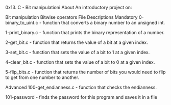 0x13. C - Bit manipulationi
About
An introductory project on:

Bit manipulation
Bitwise operators
File Descriptions
Mandatory
0-binary_to_uint.c - function that converts a binary number to an unsigned int.

1-print_binary.c - function that prints the binary representation of a number.

2-get_bit.c - function that returns the value of a bit at a given index.

3-set_bit.c - function that sets the value of a bit to 1 at a given index.

4-clear_bit.c - function that sets the value of a bit to 0 at a given index.

5-flip_bits.c - function that returns the number of bits you would need to flip to get from one number to another.

Advanced
100-get_endianness.c - function that checks the endianness.

101-password - finds the password for this program and saves it in a file
